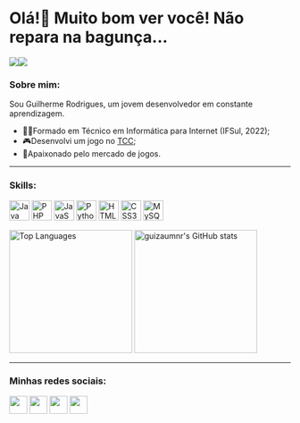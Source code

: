 Olá!👋 Muito bom ver você! Não repara na bagunça...
============================================

<a href="https://www.twitter.com/guizaumnr" target="_blank" rel="noreferrer"><img
src="https://img.shields.io/twitter/follow/guizaumnr?logo=twitter&style=for-the-badge&color=a855f7&labelColor=27272a"
/></a><a href="https://www.twitch.tv/guizaumnr" target="_blank" rel="noreferrer"><img
src="https://img.shields.io/twitch/status/guizaumnr?logo=twitchsx&style=for-the-badge&color=a855f7&labelColor=27272a&label=TWITCH+STATUS" /></a>

### Sobre mim:
<p> Sou Guilherme Rodrigues, um jovem desenvolvedor em constante aprendizagem. </p>

<ul>
  <li> 🐱‍💻Formado em Técnico em Informática para Internet (IFSul, 2022); </li>
  <li> 🎮Desenvolvi um jogo no <a href="https://github.com/GuizaumNR/TCC-Guilherme-Rodrigues" target="_blank" rel="noreferrer">TCC</a>;</li>
  <li> 💜Apaixonado pelo mercado de jogos. </li>
</ul>

---

### Skills:

<p align="left">
<a href="https://www.oracle.com/java/" target="_blank" rel="noreferrer"><img src="https://raw.githubusercontent.com/danielcranney/readme-generator/main/public/icons/skills/java-colored.svg" width="36" height="36" alt="Java" /></a>
<a href="https://www.php.net/" target="_blank" rel="noreferrer"><img src="https://raw.githubusercontent.com/danielcranney/readme-generator/main/public/icons/skills/php-colored.svg" width="36" height="36" alt="PHP" /></a>
<a href="https://developer.mozilla.org/en-US/docs/Web/JavaScript" target="_blank" rel="noreferrer"><img src="https://raw.githubusercontent.com/danielcranney/readme-generator/main/public/icons/skills/javascript-colored.svg" width="36" height="36" alt="JavaScript" /></a>
<a href="https://www.python.org/" target="_blank" rel="noreferrer"><img src="https://raw.githubusercontent.com/danielcranney/readme-generator/main/public/icons/skills/python-colored.svg" width="36" height="36" alt="Python" /></a>
<a href="https://developer.mozilla.org/en-US/docs/Glossary/HTML5" target="_blank" rel="noreferrer"><img src="https://raw.githubusercontent.com/danielcranney/readme-generator/main/public/icons/skills/html5-colored.svg" width="36" height="36" alt="HTML5" /></a>
<a href="https://www.w3.org/TR/CSS/#css" target="_blank" rel="noreferrer"><img src="https://raw.githubusercontent.com/danielcranney/readme-generator/main/public/icons/skills/css3-colored.svg" width="36" height="36" alt="CSS3" /></a>
<a href="https://www.mysql.com/" target="_blank" rel="noreferrer"><img src="https://raw.githubusercontent.com/danielcranney/readme-generator/main/public/icons/skills/mysql-colored.svg" width="36" height="36" alt="MySQL" /></a>
</p>

<div align = "left">
<img height = "220em" src="https://github-readme-stats.vercel.app/api/top-langs/?username=guizaumnr&langs_count=10&title_color=a855f7&text_color=ffffff&icon_color=a855f7&bg_color=27272a&hide_border=true&locale=en&custom_title=Top%20%Languages" alt="Top Languages" />

<img height = "220em" src="https://github-readme-stats.vercel.app/api?username=guizaumnr&show_icons=true&hide=&count_private=true&title_color=a855f7&text_color=ffffff&icon_color=a855f7&bg_color=27272a&hide_border=true&show_icons=true" alt="guizaumnr's GitHub stats" />
</div>

---

### Minhas redes sociais:

<p align="left">
  <a href="https://www.linkedin.com/in/guilherme-rodrigues-a5463b1b7" target="_blank" rel="noreferrer"><img src="https://raw.githubusercontent.com/danielcranney/readme-generator/main/public/icons/socials/linkedin.svg" width="32" height="32" /></a> 
  <a href="http://www.instagram.com/gui_snr" target="_blank" rel="noreferrer"><img src="https://raw.githubusercontent.com/danielcranney/readme-generator/main/public/icons/socials/instagram.svg" width="32" height="32" /></a>
 <a href="https://www.twitter.com/guizaumnr" target="_blank" rel="noreferrer"><img src="https://raw.githubusercontent.com/danielcranney/readme-generator/main/public/icons/socials/twitter.svg" width="32" height="32" /></a> 
  <a href="https://www.twitch.tv/guizaumnr" target="_blank" rel="noreferrer"><img src="https://raw.githubusercontent.com/danielcranney/readme-generator/main/public/icons/socials/twitch.svg" width="32" height="32" /></a></p>
